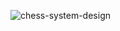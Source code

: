 ![chess-system-design](https://github.com/user-attachments/assets/87dcd60b-2660-47ce-933a-fbb26760c0a7)
